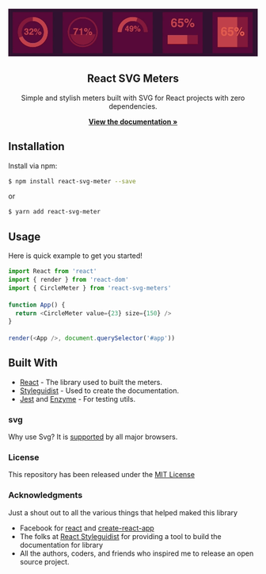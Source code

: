 !["Screenshot of react-svg-meters](./docs/img/meters-animated.gif)

<div align="center">
    <h2>React SVG Meters</h2>
    <p align="center">
        <p>Simple and stylish meters built with SVG for React projects with zero dependencies.</p>
        <a href="https://royledford.github.io/react-svg-meters">
            <b>View the documentation »</b>
        </a>
    </p>
</div>

## Installation

Install via npm:

```bash
$ npm install react-svg-meter --save
```

or

```bash
$ yarn add react-svg-meter
```

## Usage

Here is quick example to get you started!

```js
import React from 'react'
import { render } from 'react-dom'
import { CircleMeter } from 'react-svg-meters'

function App() {
  return <CircleMeter value={23} size={150} />
}

render(<App />, document.querySelector('#app'))
```

## Built With

* [React](https://reactjs.org/) - The library used to built the meters.
* [Styleguidist](https://react-styleguidist.js.org/) - Used to create the documentation.
* [Jest](https://facebook.github.io/jest/) and [Enzyme](https://github.com/airbnb/enzyme) - For testing utils.

### svg

Why use Svg? It is [supported](http://caniuse.com/#search=svg) by all major browsers.

### License

This repository has been released under the [MIT License](LICENSE)

### Acknowledgments

Just a shout out to all the various things that helped maked this library

* Facebook for [react](https://reactjs.org/) and [create-react-app](https://github.com/facebookincubator/create-react-app)
* The folks at [React Styleguidist](https://react-styleguidist.js.org/) for providing a tool to build the documentation for library
* All the authors, coders, and friends who inspired me to release an open source project.
